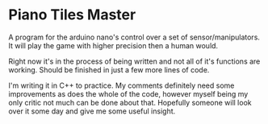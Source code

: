 <h1>Piano Tiles Master</h1>

A program for the arduino nano's control over a set of sensor/manipulators. It will play the game with higher precision then a human would.

Right now it's in the process of being written and not all of it's functions are working. Should be finished in just a few more lines of code.

I'm writing it in C++ to practice. My comments definitely need some improvements as does the whole of the code, however myself being my only critic not much can be done about that. Hopefully someone will look over it some day and give me some useful insight.
